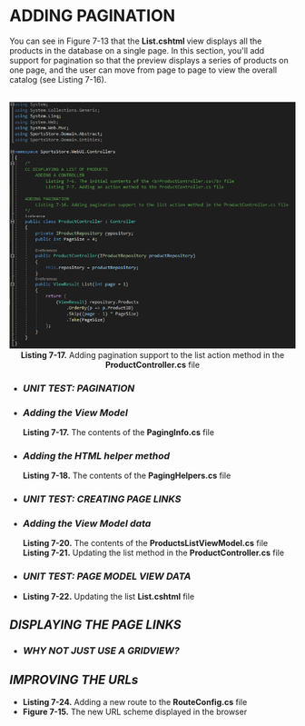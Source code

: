 <h1>ADDING PAGINATION</h1>
    You can see in Figure 7-13 that the <b>List.cshtml </b> view displays all the products in the database on a single page. In this section, you'll add support for pagination so that the preview displays a series of products on one page, and the user can move from page to page to view the overall catalog (see Listing 7-16). 
    <br /><br />

<p align="center">
    <img src="Pictures/Listing 7-17.png" /><br />
    <b>Listing 7-17.</b> Adding pagination support to the list action method in the <b>ProductController.cs</b> file
</p>

<ul>
    <li><h3><i>UNIT TEST: PAGINATION</i></h3></li>
    <li>
        <h3><i>Adding the View Model</i></h3>
        <b>Listing 7-17.</b> The contents of the <b>PagingInfo.cs</b> file
    </li>
    <li>
        <h3><i>Adding the HTML helper method</i></h3>
        <b>Listing 7-18.</b> The contents of the <b>PagingHelpers.cs</b> file                
    </li>
    <li><h3><i>UNIT TEST: CREATING PAGE LINKS</i></h3></li>
    <li>
        <h3><i>Adding the View Model data</i></h3>
        <b>Listing 7-20.</b> The contents of the <b>ProductsListViewModel.cs</b> file
        <b>Listing 7-21.</b> Updating the list method in the <b>ProductController.cs</b> file
    </li>
    <li><h3><i>UNIT TEST: PAGE MODEL VIEW DATA</i></h3></li>
    <li><b>Listing 7-22.</b> Updating the list <b>List.cshtml</b> file</li>
</ul>

<h2><i>DISPLAYING THE PAGE LINKS</i></h2>
<ul>
    <li><h3><i>WHY NOT JUST USE A GRIDVIEW?</i></h3></li>
</ul>

<h2><i>IMPROVING THE URLs</i></h2>
<ul>
    <li><b>Listing 7-24.</b> Adding a new route to the <b>RouteConfig.cs</b> file</li>
    <li><b>Figure 7-15.</b> The new URL scheme displayed in the browser</li>
</ul>